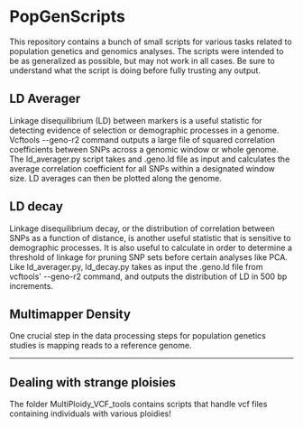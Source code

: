 # PopGenScripts

This repository contains a bunch of small scripts for various tasks related to population genetics and genomics analyses. The scripts were intended to be as generalized as possible, but may not work in all cases. Be sure to understand what the script is doing before fully trusting any output.

## LD Averager
Linkage disequilibrium (LD) between markers is a useful statistic for detecting evidence of selection or demographic processes in a genome. Vcftools --geno-r2 command outputs a large file of squared correlation coefficients between SNPs across a genomic window or whole genome. The ld_averager.py script takes and .geno.ld file as input and calculates the average correlation coefficient for all SNPs within a designated window size. LD averages can then be plotted along the genome.

## LD decay
Linkage disequilibrium decay, or the distribution of correlation between SNPs as a function of distance, is another useful statistic that is sensitive to demographic processes. It is also useful to calculate in order to determine a threshold of linkage for pruning SNP sets before certain analyses like PCA. Like ld_averager.py, ld_decay.py takes as input the .geno.ld file from vcftools' --geno-r2 command, and outputs the distribution of LD in 500 bp increments.

## Multimapper Density
One crucial step in the data processing steps for population genetics studies is mapping reads to a reference genome. 


--------------------------------------------------------------------------------------------------------------
## Dealing with strange ploisies

The folder MultiPloidy_VCF_tools contains scripts that handle vcf files containing individuals with various ploidies!